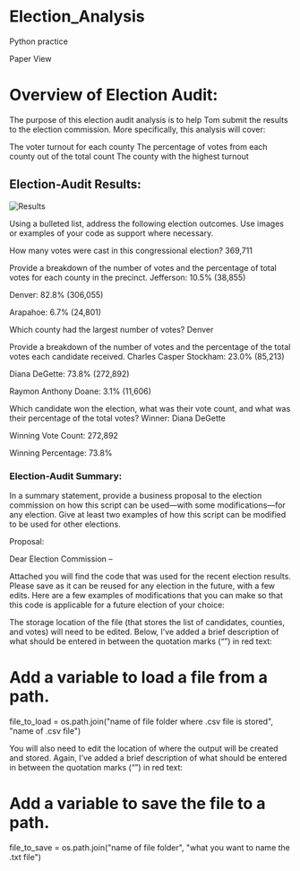# Election_Analysis
Python practice


Paper View
# Overview of Election Audit: 

The purpose of this election audit analysis is to help Tom submit the results to the election commission. More specifically, this analysis will cover:

The voter turnout for each county
The percentage of votes from each county out of the total count
The county with the highest turnout
## Election-Audit Results: 

![Results](https://user-images.githubusercontent.com/96449605/150716050-8416efa0-7295-4a18-ad09-659c0c8e3e18.png) 

Using a bulleted list, address the following election outcomes. Use images or examples of your code as support where necessary.

How many votes were cast in this congressional election?
369,711

Provide a breakdown of the number of votes and the percentage of total votes for each county in the precinct.
Jefferson: 10.5% (38,855)

Denver: 82.8% (306,055)

Arapahoe: 6.7% (24,801)

Which county had the largest number of votes?
Denver

Provide a breakdown of the number of votes and the percentage of the total votes each candidate received.
Charles Casper Stockham: 23.0% (85,213)

Diana DeGette: 73.8% (272,892)

Raymon Anthony Doane: 3.1% (11,606)

Which candidate won the election, what was their vote count, and what was their percentage of the total votes?
Winner: Diana DeGette

Winning Vote Count: 272,892

Winning Percentage: 73.8%

### Election-Audit Summary: 

In a summary statement, provide a business proposal to the election commission on how this script can be used—with some modifications—for any election. Give at least two examples of how this script can be modified to be used for other elections.

Proposal:

Dear Election Commission –

Attached you will find the code that was used for the recent election results. Please save as it can be reused for any election in the future, with a few edits. Here are a few examples of modifications that you can make so that this code is applicable for a future election of your choice:

The storage location of the file (that stores the list of candidates, counties, and votes) will need to be edited. Below, I’ve added a brief description of what should be entered in between the quotation marks (“”) in red text:
# Add a variable to load a file from a path.

file_to_load = os.path.join("name of file folder where .csv file is stored", "name of .csv file")

 

You will also need to edit the location of where the output will be created and stored. Again, I’ve added a brief description of what should be entered in between the quotation marks (“”) in red text:
# Add a variable to save the file to a path.

file_to_save = os.path.join("name of file folder", "what you want to name the .txt file")

 
